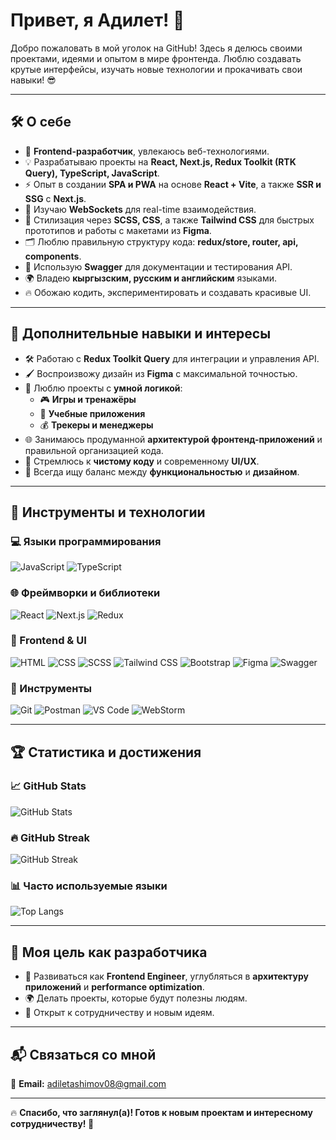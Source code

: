 <h1 align="left">Привет, я Адилет! 🚀</h1>
<p align="left">
  Добро пожаловать в мой уголок на GitHub! Здесь я делюсь своими проектами, идеями и опытом в мире фронтенда.  
  Люблю создавать крутые интерфейсы, изучать новые технологии и прокачивать свои навыки! 😎  
</p>

---

## 🛠️ О себе
- 🎯 **Frontend-разработчик**, увлекаюсь веб-технологиями.  
- 💡 Разрабатываю проекты на **React, Next.js, Redux Toolkit (RTK Query), TypeScript, JavaScript**.  
- ⚡ Опыт в создании **SPA и PWA** на основе **React + Vite**, а также **SSR и SSG** с **Next.js**.  
- 🔌 Изучаю **WebSockets** для real-time взаимодействия.  
- 🎨 Стилизация через **SCSS, CSS**, а также **Tailwind CSS** для быстрых прототипов и работы с макетами из **Figma**.  
- 🗂 Люблю правильную структуру кода: **redux/store, router, api, components**.  
- 📄 Использую **Swagger** для документации и тестирования API.  
- 🌍 Владею **кыргызским, русским и английским** языками.  
- 🔥 Обожаю кодить, экспериментировать и создавать красивые UI.  

---

## 🚀 Дополнительные навыки и интересы
- 🛠 Работаю с **Redux Toolkit Query** для интеграции и управления API.  
- 🖌 Воспроизвожу дизайн из **Figma** с максимальной точностью.  
- 🧩 Люблю проекты с **умной логикой**:    
  - 🎮 **Игры и тренажёры**  
  - 📖 **Учебные приложения**  
  - 💰 **Трекеры и менеджеры**  
- 🌐 Занимаюсь продуманной **архитектурой фронтенд-приложений** и правильной организацией кода.  
- 🎨 Стремлюсь к **чистому коду** и современному **UI/UX**.  
- 📌 Всегда ищу баланс между **функциональностью** и **дизайном**.  

---

## 🔧 Инструменты и технологии
### 💻 Языки программирования
![JavaScript](https://img.shields.io/badge/-JavaScript-F7DF1E?style=flat&logo=javascript&logoColor=black)
![TypeScript](https://img.shields.io/badge/-TypeScript-3178C6?style=flat&logo=typescript&logoColor=white)

### 🌐 Фреймворки и библиотеки
![React](https://img.shields.io/badge/-React-61DAFB?style=flat&logo=react&logoColor=black)
![Next.js](https://img.shields.io/badge/-Next.js-000000?style=flat&logo=next.js&logoColor=white)
![Redux](https://img.shields.io/badge/-Redux-764ABC?style=flat&logo=redux&logoColor=white)

### 🎨 Frontend & UI
![HTML](https://img.shields.io/badge/-HTML5-E34F26?style=flat&logo=html5&logoColor=white)
![CSS](https://img.shields.io/badge/-CSS3-1572B6?style=flat&logo=css3&logoColor=white)
![SCSS](https://img.shields.io/badge/-SCSS-CC6699?style=flat&logo=sass&logoColor=white)
![Tailwind CSS](https://img.shields.io/badge/-Tailwind%20CSS-38B2AC?style=flat&logo=tailwind-css&logoColor=white)
![Bootstrap](https://img.shields.io/badge/-Bootstrap-7952B3?style=flat&logo=bootstrap&logoColor=white)
![Figma](https://img.shields.io/badge/-Figma-F24E1E?style=flat&logo=figma&logoColor=white)
![Swagger](https://img.shields.io/badge/-Swagger-85EA2D?style=flat&logo=swagger&logoColor=black)

### 🔧 Инструменты
![Git](https://img.shields.io/badge/-Git-F05032?style=flat&logo=git&logoColor=white)
![Postman](https://img.shields.io/badge/-Postman-FF6C37?style=flat&logo=postman&logoColor=white)
![VS Code](https://img.shields.io/badge/-VSCode-0078D4?style=flat&logo=visualstudiocode&logoColor=white)
![WebStorm](https://img.shields.io/badge/-WebStorm-000000?style=flat&logo=webstorm&logoColor=white)

---

## 🏆 Статистика и достижения

### 📈 **GitHub Stats**
![GitHub Stats](https://github-readme-stats.vercel.app/api?username=Adilet72&show_icons=true&count_private=true&theme=tokyonight)

### 🔥 **GitHub Streak**
![GitHub Streak](https://github-readme-streak-stats.herokuapp.com/?user=Adilet72&theme=tokyonight)

### 📊 **Часто используемые языки**
![Top Langs](https://github-readme-stats.vercel.app/api/top-langs/?username=Adilet72&langs_count=10&theme=tokyonight)

---

## 🎯 Моя цель как разработчика
- 🚀 Развиваться как **Frontend Engineer**, углубляться в **архитектуру приложений** и **performance optimization**.  
- 🌍 Делать проекты, которые будут полезны людям.  
- 🤝 Открыт к сотрудничеству и новым идеям.  

---

## 📬 Связаться со мной
📧 **Email:** [adiletashimov08@gmail.com](mailto:adiletashimov08@gmail.com)

---

🔥 **Спасибо, что заглянул(а)! Готов к новым проектам и интересному сотрудничеству! 🚀**
